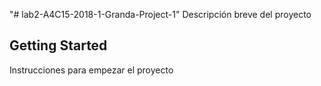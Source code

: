 "# lab2-A4C15-2018-1-Granda-Project-1" 
Descripción breve del proyecto

## Getting Started

Instrucciones para empezar el proyecto
